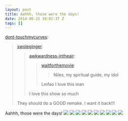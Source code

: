 ```yaml
---
layout: post
title: Aahhh, those were the days!
date: 2014-06-25 19:02:37 Z
tags: []
---
```

[dont-touchmycurves](http://dont-touchmycurves.tumblr.com/post/89717201762/swoleginger-awkwardness-intheair):

> [swoleginger](http://swoleginger.tumblr.com/post/89717044169/awkwardness-intheair-waitforthemovie-niles):
> 
> > [awkwardness-intheair](http://awkwardness-intheair.tumblr.com/post/88575787706/waitforthemovie-niles-my-spiritual-guide-my):
> > 
> > > [waitforthemovie](http://waitforthemovie.tumblr.com/post/85656650661/niles-my-spiritual-guide-my-idol):
> > > 
> > > > Niles, my spiritual guide, my idol
> > > 
> > > Lmfao I love this man
> > 
> > I love this show so much
> 
> They should do a GOOD remake. I want it back!!! 

Aahhh, those were the days!
![](/media/2014/06/89882828188_0.png)
![](/media/2014/06/89882828188_1.jpg)
![](/media/2014/06/89882828188_2.jpg)
![](/media/2014/06/89882828188_3.jpg)
![](/media/2014/06/89882828188_4.jpg)
![](/media/2014/06/89882828188_5.png)
![](/media/2014/06/89882828188_6.jpg)
![](/media/2014/06/89882828188_7.jpg)
![](/media/2014/06/89882828188_8.png)
![](/media/2014/06/89882828188_9.jpg)
